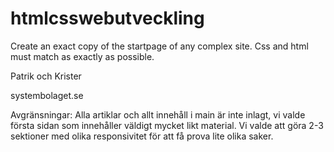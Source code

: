 # htmlcsswebutveckling
Create an exact copy of the startpage of any complex site. Css and html must match as exactly as possible.

Patrik och Krister

systembolaget.se

Avgränsningar: Alla artiklar och allt innehåll i main är inte inlagt, vi valde första sidan som innehåller väldigt mycket likt material.
Vi valde att göra 2-3 sektioner med olika responsivitet för att få prova lite olika saker.
